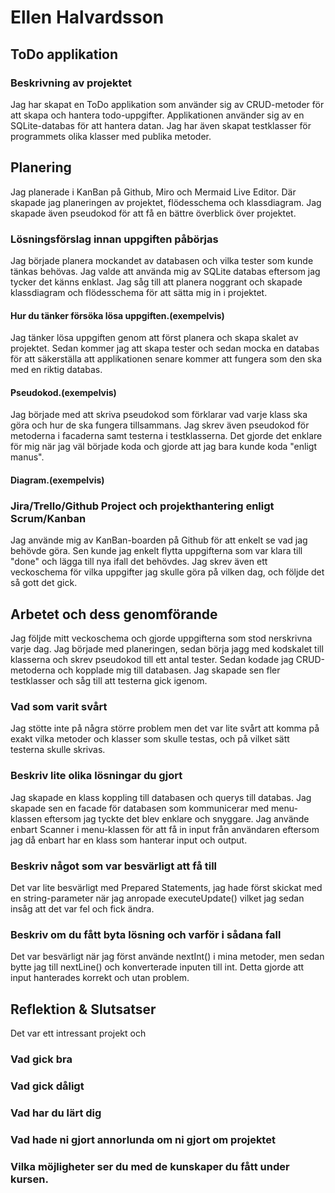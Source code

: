 # Ellen Halvardsson

## ToDo applikation

### Beskrivning av projektet
Jag har skapat en ToDo applikation som använder sig av CRUD-metoder för att skapa och hantera todo-uppgifter. Applikationen använder sig av en SQLite-databas för att hantera datan. Jag har även skapat testklasser för programmets olika klasser med publika metoder.

## Planering
Jag planerade i KanBan på Github, Miro och Mermaid Live Editor. Där skapade jag planeringen av projektet, flödesschema och klassdiagram. Jag skapade även pseudokod för att få en bättre överblick över projektet.

### Lösningsförslag innan uppgiften påbörjas
Jag började planera mockandet av databasen och vilka tester som kunde tänkas behövas. Jag valde att använda mig av SQLite databas eftersom jag tycker det känns enklast. Jag såg till att planera noggrant och skapade klassdiagram och flödesschema för att sätta mig in i projektet.

#### Hur du tänker försöka lösa uppgiften.(exempelvis)
Jag tänker lösa uppgiften genom att först planera och skapa skalet av projektet. Sedan kommer jag att skapa tester och sedan mocka en databas för att säkerställa att applikationen senare kommer att fungera som den ska med en riktig databas.

#### Pseudokod.(exempelvis)
Jag började med att skriva pseudokod som förklarar vad varje klass ska göra och hur de ska fungera tillsammans. Jag skrev även pseudokod för metoderna i facaderna samt testerna i testklasserna. Det gjorde det enklare för mig när jag väl började koda och gjorde att jag bara kunde koda "enligt manus".

#### Diagram.(exempelvis)

### Jira/Trello/Github Project och projekthantering enligt Scrum/Kanban
Jag använde mig av KanBan-boarden på Github för att enkelt se vad jag behövde göra. Sen kunde jag enkelt flytta uppgifterna som var klara till "done" och lägga till nya ifall det behövdes. Jag skrev även ett veckoschema för vilka uppgifter jag skulle göra på vilken dag, och följde det så gott det gick.

## Arbetet och dess genomförande
Jag följde mitt veckoschema och gjorde uppgifterna som stod nerskrivna varje dag. Jag började med planeringen, sedan börja jagg med kodskalet till klasserna och skrev pseudokod till ett antal tester. Sedan kodade jag CRUD-metoderna och kopplade mig till databasen. Jag skapade sen fler testklasser och såg till att testerna gick igenom.

### Vad som varit svårt
Jag stötte inte på några större problem men det var lite svårt att komma på exakt vilka metoder och klasser som skulle testas, och på vilket sätt testerna skulle skrivas. 

### Beskriv lite olika lösningar du gjort
Jag skapade en klass koppling till databasen och querys till databas. Jag skapade sen en facade för databasen som kommunicerar med menu-klassen eftersom jag tyckte det blev enklare och snyggare. Jag använde enbart Scanner i menu-klassen för att få in input från användaren eftersom jag då enbart har en klass som hanterar input och output.

### Beskriv något som var besvärligt att få till
Det var lite besvärligt med Prepared Statements, jag hade först skickat med en string-parameter när jag anropade executeUpdate() vilket jag sedan insåg att det var fel och fick ändra.

### Beskriv om du fått byta lösning och varför i sådana fall
Det var besvärligt när jag först använde nextInt() i mina metoder, men sedan bytte jag till nextLine() och konverterade inputen till int. Detta gjorde att input hanterades korrekt och utan problem.

## Reflektion & Slutsatser
Det var ett intressant projekt och 

### Vad gick bra

### Vad gick dåligt

### Vad har du lärt dig

### Vad hade ni gjort annorlunda om ni gjort om projektet

### Vilka möjligheter ser du med de kunskaper du fått under kursen.
